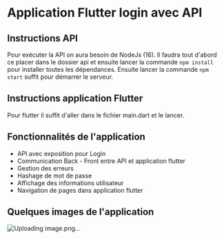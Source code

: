 # Application Flutter login avec API
## Instructions API
Pour exécuter la API on aura besoin de NodeJs (16). 
Il faudra tout d'abord ce placer dans le dossier api et ensuite lancer la commande `npm install`
pour installer toutes les dépendances.
Ensuite lancer la commande `npm start` suffit pour démarrer le serveur.

## Instructions application Flutter
Pour flutter il suffit d'aller dans le fichier main.dart et le lancer.

## Fonctionnalités de l'application
- API avec exposition pour Login
- Communication Back - Front entre API et application flutter
- Gestion des erreurs
- Hashage de mot de passe
- Affichage des informations utilisateur
- Navigation de pages dans application flutter

## Quelques images de l'application
![Uploading image.png…]()
